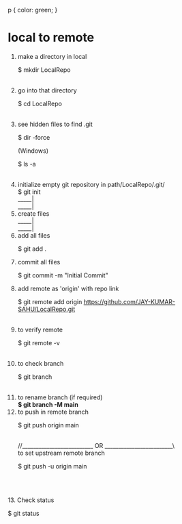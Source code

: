 p { color: green; }
# local to remote
1. make a directory in local <br> <p>$ mkdir LocalRepo</p> <br>
2. go into that directory <br> <p>$ cd LocalRepo</p> <br>
3. see hidden files to find .git <br> <p> $ dir -force </p> (Windows) <br> <p> $ ls -a </p> <br>
4. initialize empty git repository in path/LocalRepo/.git/ <br> $ git init <br>
_____|<br>
_____|<br>
5. create files <br>
_____|<br>
_____|<br>
6. add all files <br> <p>$ git add .</p>
7. commit all files <br> <p>$ git commit -m "Initial Commit"</p>
8. add remote as 'origin' with repo link <br> <p> $ git remote add origin https://github.com/JAY-KUMAR-SAHU/LocalRepo.git</p> <br>
9. to verify remote <br> <p> $ git remote -v </p> <br>
10. to check branch <br> <p>$ git branch</p> <br>
11. to rename branch (if required) <br> <b> $ git branch -M main </b> <br>
12. to push in remote branch <br> <p> $ git push origin main </p> <br>
//__________________________ OR _________________________\\ <br>
 to set upstream remote branch <br> <p> $ git push -u origin main </p> <br>
<br>
13. Check status <br> <p>$ git status</p>